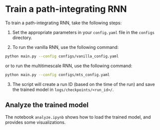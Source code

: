 # Train a path-integrating RNN

To train a path-integrating RNN, take the following steps:

1. Set the appropriate parameters in your `config.yaml` file in the `configs` directory.

2. To run the vanilla RNN, use the following command:

```bash
python main.py --config configs/vanilla_config.yaml
```

or to run the multitimescale RNN, use the following command:

```bash
python main.py --config configs/mts_config.yaml
```



3. The script will create a run ID (based on the time of the run) and save the trained model in `logs/checkpoints/<run_id>/`.


## Analyze the trained model

The notebook `analyze.ipynb` shows how to load the trained model, and provides some visualizations.








